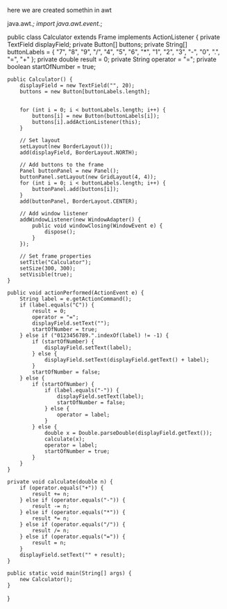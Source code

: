 here we are created somethin in awt















java.awt.*;
import java.awt.event.*;

public class Calculator extends Frame implements ActionListener {
    private TextField displayField;
    private Button[] buttons;
    private String[] buttonLabels = { "7", "8", "9", "/", "4", "5", "6", "*", "1", "2", "3", "-", "0", ".", "=", "+" };
    private double result = 0;
    private String operator = "=";
    private boolean startOfNumber = true;

    public Calculator() {
        displayField = new TextField("", 20);
        buttons = new Button[buttonLabels.length];

       
        for (int i = 0; i < buttonLabels.length; i++) {
            buttons[i] = new Button(buttonLabels[i]);
            buttons[i].addActionListener(this);
        }

        // Set layout
        setLayout(new BorderLayout());
        add(displayField, BorderLayout.NORTH);

        // Add buttons to the frame
        Panel buttonPanel = new Panel();
        buttonPanel.setLayout(new GridLayout(4, 4));
        for (int i = 0; i < buttonLabels.length; i++) {
            buttonPanel.add(buttons[i]);
        }
        add(buttonPanel, BorderLayout.CENTER);

        // Add window listener
        addWindowListener(new WindowAdapter() {
            public void windowClosing(WindowEvent e) {
                dispose();
            }
        });

        // Set frame properties
        setTitle("Calculator");
        setSize(300, 300);
        setVisible(true);
    }

    public void actionPerformed(ActionEvent e) {
        String label = e.getActionCommand();
        if (label.equals("C")) {
            result = 0;
            operator = "=";
            displayField.setText("");
            startOfNumber = true;
        } else if ("0123456789.".indexOf(label) != -1) {
            if (startOfNumber) {
                displayField.setText(label);
            } else {
                displayField.setText(displayField.getText() + label);
            }
            startOfNumber = false;
        } else {
            if (startOfNumber) {
                if (label.equals("-")) {
                    displayField.setText(label);
                    startOfNumber = false;
                } else {
                    operator = label;
                }
            } else {
                double x = Double.parseDouble(displayField.getText());
                calculate(x);
                operator = label;
                startOfNumber = true;
            }
        }
    }

    private void calculate(double n) {
        if (operator.equals("+")) {
            result += n;
        } else if (operator.equals("-")) {
            result -= n;
        } else if (operator.equals("*")) {
            result *= n;
        } else if (operator.equals("/")) {
            result /= n;
        } else if (operator.equals("=")) {
            result = n;
        }
        displayField.setText("" + result);
    }

    public static void main(String[] args) {
        new Calculator();
    }
}
